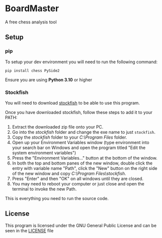 # BoardMaster

A free chess analysis tool

## Setup

### pip

To setup your dev environment you will need to run the following command:

`pip install chess PySide2`

Ensure you are using **Python 3.10** or higher

### Stockfish

You will need to download [stockfish](https://stockfishchess.org/download/) to be able to use this program.

Once you have downloaded stockfish, follow these steps to add it to your PATH:

1. Extract the downloaded zip file onto your PC.
2. Go into the *stockfish* folder and change the exe name to just `stockfish`.
3. Copy the *stockfish* folder to your *C:\Program Files* folder.
4. Open up your Environment Variables window (type environment into your search bar on Windows and open the program titled "Edit the system environment variables")
5. Press the "Environment Variables..." button at the bottom of the window.
6. In both the top and bottom panes of the new window, double click the entry with variable name "Path", click the "New" button on the right side of the new window and copy *C:\Program Files\stockfish*.
7. Press "Enter" and then "OK" on all windows until they are closed.
8. You may need to reboot your computer or just close and open the terminal to invoke the new Path.

This is everything you need to run the source code.

## License

This program is licensed under the GNU General Public License and can be seen in the [LICENSE](./LICENSE) file